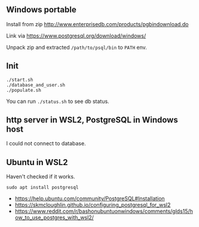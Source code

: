 ## Windows portable

Install from zip http://www.enterprisedb.com/products/pgbindownload.do

Link via https://www.postgresql.org/download/windows/

Unpack zip and extracted `/path/to/psql/bin` to `PATH` env.

## Init

```shell
./start.sh
./database_and_user.sh
./populate.sh
```

You can run `./status.sh` to see db status.

## http server in WSL2, PostgreSQL in Windows host

I could not connect to database.

## Ubuntu in WSL2

Haven't checked if it works.

`sudo apt install postgresql`

- https://help.ubuntu.com/community/PostgreSQL#Installation
- https://skmcloughlin.github.io/configuring_postgresql_for_wsl2
- https://www.reddit.com/r/bashonubuntuonwindows/comments/glds15/how_to_use_postgres_with_wsl2/
